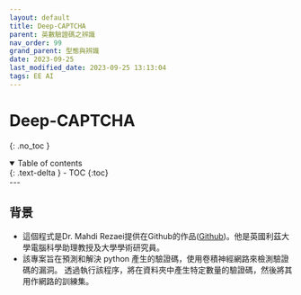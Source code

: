 ```yaml
---
layout: default
title: Deep-CAPTCHA
parent: 英數驗證碼之辨識
nav_order: 99
grand_parent: 型態與辨識
date: 2023-09-25
last_modified_date: 2023-09-25 13:13:04
tags: EE AI
---
```


# Deep-CAPTCHA

{: .no_toc }

<details open markdown="block">
  <summary>
    Table of contents
  </summary>
  {: .text-delta }
- TOC
{:toc}
</details>
---

## 背景

- 這個程式是Dr. Mahdi Rezaei提供在Github的作品([Github](https://github.com/DrMahdiRezaei/Deep-CAPTCHA))。他是英國利茲大學電腦科學助理教授及大學學術研究員。
- 該專案旨在預測和解決 python 產生的驗證碼，使用卷積神經網路來檢測驗證碼的漏洞。 透過執行該程序，將在資料夾中產生特定數量的驗證碼，然後將其用作網路的訓練集。

